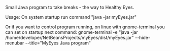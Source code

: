 Small Java program to take breaks - the way to Healthy Eyes.

Usage:
On system startup run command "java -jar myEyes.jar"

Or if you want to control program running, on linux with gnome-terminal you can set on startup next command:
gnome-terminal -e "java -jar /home/developer/NetBeansProjects/myEyes/dist/myEyes.jar" --hide-menubar --title="MyEyes Java program"
